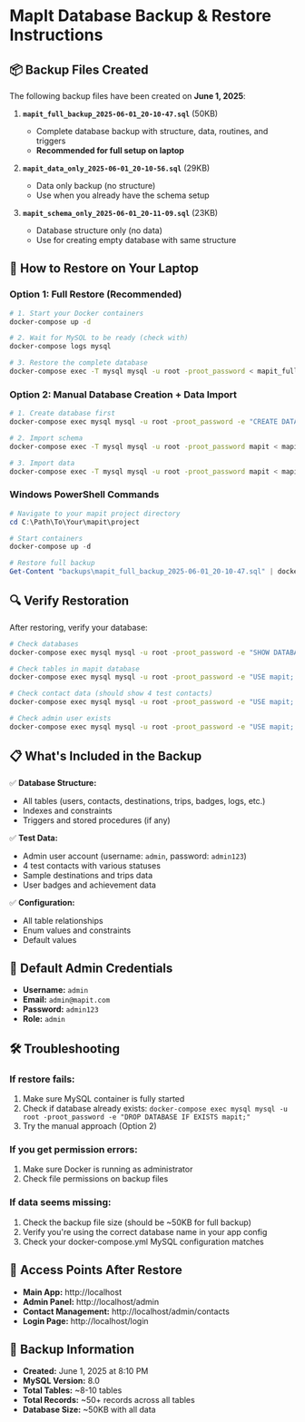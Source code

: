 # MapIt Database Backup & Restore Instructions

## 📦 Backup Files Created

The following backup files have been created on **June 1, 2025**:

1. **`mapit_full_backup_2025-06-01_20-10-47.sql`** (50KB)
   - Complete database backup with structure, data, routines, and triggers
   - **Recommended for full setup on laptop**

2. **`mapit_data_only_2025-06-01_20-10-56.sql`** (29KB)
   - Data only backup (no structure)
   - Use when you already have the schema setup

3. **`mapit_schema_only_2025-06-01_20-11-09.sql`** (23KB)
   - Database structure only (no data)
   - Use for creating empty database with same structure

## 🚀 How to Restore on Your Laptop

### Option 1: Full Restore (Recommended)

```bash
# 1. Start your Docker containers
docker-compose up -d

# 2. Wait for MySQL to be ready (check with)
docker-compose logs mysql

# 3. Restore the complete database
docker-compose exec -T mysql mysql -u root -proot_password < mapit_full_backup_2025-06-01_20-10-47.sql
```

### Option 2: Manual Database Creation + Data Import

```bash
# 1. Create database first
docker-compose exec mysql mysql -u root -proot_password -e "CREATE DATABASE IF NOT EXISTS mapit;"

# 2. Import schema
docker-compose exec -T mysql mysql -u root -proot_password mapit < mapit_schema_only_2025-06-01_20-11-09.sql

# 3. Import data
docker-compose exec -T mysql mysql -u root -proot_password mapit < mapit_data_only_2025-06-01_20-10-56.sql
```

### Windows PowerShell Commands

```powershell
# Navigate to your mapit project directory
cd C:\Path\To\Your\mapit\project

# Start containers
docker-compose up -d

# Restore full backup
Get-Content "backups\mapit_full_backup_2025-06-01_20-10-47.sql" | docker-compose exec -T mysql mysql -u root -proot_password
```

## 🔍 Verify Restoration

After restoring, verify your database:

```bash
# Check databases
docker-compose exec mysql mysql -u root -proot_password -e "SHOW DATABASES;"

# Check tables in mapit database
docker-compose exec mysql mysql -u root -proot_password -e "USE mapit; SHOW TABLES;"

# Check contact data (should show 4 test contacts)
docker-compose exec mysql mysql -u root -proot_password -e "USE mapit; SELECT id, name, email, subject, status FROM contacts;"

# Check admin user exists
docker-compose exec mysql mysql -u root -proot_password -e "USE mapit; SELECT id, username, email, role FROM users WHERE role='admin';"
```

## 📋 What's Included in the Backup

✅ **Database Structure:**
- All tables (users, contacts, destinations, trips, badges, logs, etc.)
- Indexes and constraints
- Triggers and stored procedures (if any)

✅ **Test Data:**
- Admin user account (username: `admin`, password: `admin123`)
- 4 test contacts with various statuses
- Sample destinations and trips data
- User badges and achievement data

✅ **Configuration:**
- All table relationships
- Enum values and constraints
- Default values

## 🔐 Default Admin Credentials

- **Username:** `admin`
- **Email:** `admin@mapit.com`  
- **Password:** `admin123`
- **Role:** `admin`

## 🛠️ Troubleshooting

### If restore fails:
1. Make sure MySQL container is fully started
2. Check if database already exists: `docker-compose exec mysql mysql -u root -proot_password -e "DROP DATABASE IF EXISTS mapit;"`
3. Try the manual approach (Option 2)

### If you get permission errors:
1. Make sure Docker is running as administrator
2. Check file permissions on backup files

### If data seems missing:
1. Check the backup file size (should be ~50KB for full backup)
2. Verify you're using the correct database name in your app config
3. Check your docker-compose.yml MySQL configuration matches

## 📱 Access Points After Restore

- **Main App:** http://localhost
- **Admin Panel:** http://localhost/admin
- **Contact Management:** http://localhost/admin/contacts
- **Login Page:** http://localhost/login

## 📅 Backup Information

- **Created:** June 1, 2025 at 8:10 PM
- **MySQL Version:** 8.0
- **Total Tables:** ~8-10 tables
- **Total Records:** ~50+ records across all tables
- **Database Size:** ~50KB with all data
